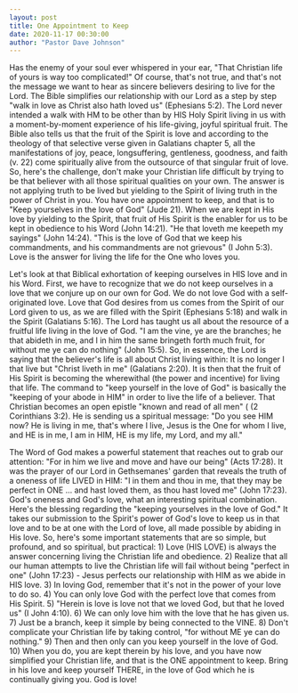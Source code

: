 ```yaml
---
layout: post
title: One Appointment to Keep
date: 2020-11-17 00:30:00
author: "Pastor Dave Johnson"
---
```


Has the enemy of your soul ever whispered in your ear, "That Christian life of yours is way too complicated!" Of course, that's not true, and that's not the message we want to hear as sincere believers desiring to live for the Lord. The Bible simplifies our relationship with our Lord as a step by step "walk in love as Christ also hath loved us" (Ephesians 5:2). The Lord never intended a walk with HM to be other than by HIS Holy Spirit living in us with a moment-by-moment experience of his life-giving, joyful spiritual fruit. The Bible also tells us that the fruit of the Spirit is love and according to the theology of that selective verse given in Galatians chapter 5, all the manifestations of joy, peace, longsuffering, gentleness, goodness, and faith (v. 22) come spiritually alive from the outsource of that singular fruit of love. So, here's the challenge, don't make your Christian life difficult by trying to be that believer with all those spiritual qualities on your own. The answer is not applying truth to be lived but yielding to the Spirit of living truth in the power of Christ in you. You have one appointment to keep, and that is to "Keep yourselves in the love of God" (Jude 21). When we are kept in His love by yielding to the Spirit, that fruit of His Spirit is the enabler for us to be kept in obedience to his Word (John 14:21). "He that loveth me keepeth my sayings" (John 14:24). "This is the love of God that we keep his commandments, and his commandments are not grievous" (I John 5:3). Love is the answer for living the life for the One who loves you.

Let's look at that Biblical exhortation of keeping ourselves in HIS love and in his Word. First, we have to recognize that we do not keep ourselves in a love that we conjure up on our own for God. We do not love God with a self-originated love. Love that God desires from us comes from the Spirit of our Lord given to us, as we are filled with the Spirit (Ephesians 5:18) and walk in the Spirit (Galatians 5:16). The Lord has taught us all about the resource of a fruitful life living in the love of God. "I am the vine, ye are the branches; he that abideth in me, and I in him the same bringeth forth much fruit, for without me ye can do nothing" (John 15:5). So, in essence, the Lord is saying that the believer's life is all about Christ living within: It is no longer I that live but "Christ liveth in me" (Galatians 2:20). It is then that the fruit of His Spirit is becoming the wherewithal (the power and incentive) for living that life. The command to "keep yourself in the love of God" is basically the "keeping of your abode in HIM" in order to live the life of a believer. That Christian becomes an open epistle "known and read of all men" ( (2 Corinthians 3:2). He is sending us a spiritual message: "Do you see HIM now? He is living in me, that's where I live, Jesus is the One for whom I live, and HE is in me, I am in HIM, HE is my life, my Lord, and my all."

The Word of God makes a powerful statement that reaches out to grab our attention: "For in him we live and move and have our being" (Acts 17:28). It was the prayer of our Lord in Gethsemanes' garden that reveals the truth of a oneness of life LIVED in HIM: "I in them and thou in me, that they may be perfect in ONE ... and hast loved them, as thou hast loved me" (John 17:23). God's oneness and God's love, what an interesting spiritual combination. Here's the blessing regarding the "keeping yourselves in the love of God." It takes our submission to the Spirit's power of God's love to keep us in that love and to be at one with the Lord of love, all made possible by abiding in His love. So, here's some important statements that are so simple, but profound, and so spiritual, but practical: 1) Love (HIS LOVE) is always the answer concerning living the Christian life and obedience. 2) Realize that all our human attempts to live the Christian life will fail without being "perfect in one" (John 17:23) - Jesus perfects our relationship with HIM as we abide in HIS love. 3) In loving God, remember that it's not in the power of your love to do so. 4) You can only love God with the perfect love that comes from His Spirit. 5) "Herein is love is love not that we loved God, but that he loved us" (I John 4:10). 6) We can only love him with the love that he has given us. 7) Just be a branch, keep it simple by being connected to the VINE. 8) Don't complicate your Christian life by taking control, "for without ME ye can do nothing." 9) Then and then only can you keep yourself in the love of God. 10) When you do, you are kept therein by his love, and you have now simplified your Christian life, and that is the ONE appointment to keep. Bring in his love and keep yourself THERE, in the love of God which he is continually giving you. God is love!
